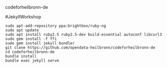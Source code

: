 codeforheilbronn-de


#JekyllWorkshop

    sudo apt-add-repository ppa:brightbox/ruby-ng
    sudo apt update
    sudo apt install ruby2.5 ruby2.5-dev build-essential autoconf libcurl3
    sudo gem install -f ffi
    sudo gem install jekyll bundler
    git clone https://github.com/opendata-heilbronn/codeforheilbronn-de
    cd codeforheilbronn-de
    bundle install
    bundle exec jekyll serve

